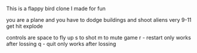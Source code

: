 This is a flappy bird clone I made for fun

you are a plane and you have to dodge buildings and shoot aliens very 9-11
get hit explode

controls are
 space to fly up
 s to shot
 m to mute game
 r - restart only works after lossing
 q - quit only works after lossing
